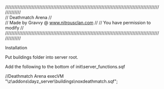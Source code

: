 /////////////////////////////////////////////////////////////////////////////////////////////////////////////  
//                                      Deathmatch Arena                                      //  
//                      Made by Gravvy @ www.nitrousclan.com                   //                                        //                            You have permission to modify                             //  
/////////////////////////////////////////////////////////////////////////////////////////////////////////////


Installation

Put buildings folder into server root.

Add the following to the bottom of init\server_functions.sqf

//Deathmatch Arena
execVM "\z\addons\dayz_server\buildings\noxdeathmatch.sqf";
